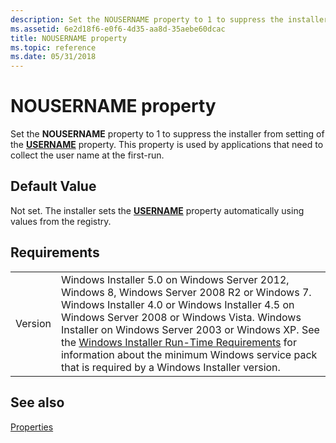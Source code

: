 ```yaml
---
description: Set the NOUSERNAME property to 1 to suppress the installer from setting of the USERNAME property. This property is used by applications that need to collect the user name at the first-run.
ms.assetid: 6e2d18f6-e0f6-4d35-aa8d-35aebe60dcac
title: NOUSERNAME property
ms.topic: reference
ms.date: 05/31/2018
---
```


# NOUSERNAME property

Set the **NOUSERNAME** property to 1 to suppress the installer from setting of the [**USERNAME**](username.md) property. This property is used by applications that need to collect the user name at the first-run.

## Default Value

Not set. The installer sets the [**USERNAME**](username.md) property automatically using values from the registry.

## Requirements



|                    |                                                                                                                                                                                                                                                                                                                                                                                                                                                  |
|--------------------|--------------------------------------------------------------------------------------------------------------------------------------------------------------------------------------------------------------------------------------------------------------------------------------------------------------------------------------------------------------------------------------------------------------------------------------------------|
| Version<br/> | Windows Installer 5.0 on Windows Server 2012, Windows 8, Windows Server 2008 R2 or Windows 7. Windows Installer 4.0 or Windows Installer 4.5 on Windows Server 2008 or Windows Vista. Windows Installer on Windows Server 2003 or Windows XP. See the [Windows Installer Run-Time Requirements](windows-installer-portal.md) for information about the minimum Windows service pack that is required by a Windows Installer version.<br/> |



## See also

<dl> <dt>

[Properties](properties.md)
</dt> </dl>

 

 





